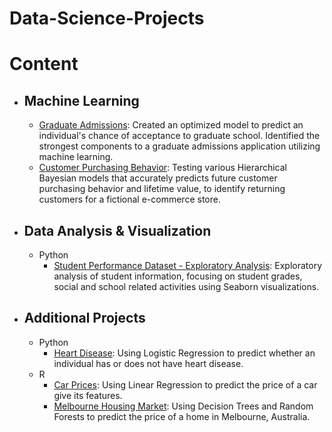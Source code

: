 # Data-Science-Projects

# Content
* ## Machine Learning
	* [Graduate Admissions](https://github.com/justingee193/Data-Science-Projects/blob/master/graduate-admissions.ipynb): Created an optimized model to predict an individual's chance of acceptance to graduate school. Identified the strongest components to a graduate admissions application utilizing machine learning.
	* [Customer Purchasing Behavior](https://github.com/justingee193/Data-Science-Projects/blob/master/customer-lifetime-value.ipynb): Testing various Hierarchical Bayesian models that accurately predicts future customer purchasing behavior and lifetime value, to identify returning customers for a fictional e-commerce store. 
* ## Data Analysis & Visualization
	* Python
		* [Student Performance Dataset - Exploratory Analysis](https://github.com/justingee193/Data-Science-Projects/blob/master/student-performance.ipynb): Exploratory analysis of student information, focusing on student grades, social and school related activities using Seaborn visualizations.

* ## Additional Projects
	* Python
		* [Heart Disease](https://github.com/justingee193/Data-Science-Projects/blob/master/heart-disease.ipynb): Using Logistic Regression to predict whether an individual has or does not have heart disease.
	* R
		* [Car Prices](https://rpubs.com/justingee193/rprof_lm): Using Linear Regression to predict the price of a car give its features.
		* [Melbourne Housing Market](https://rpubs.com/justingee193/rproj_rf_dt): Using Decision Trees and Random Forests to predict the price of a home in Melbourne, Australia.
